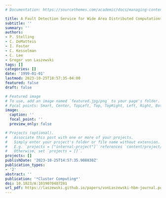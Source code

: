 ```yaml
---
# Documentation: https://sourcethemes.com/academic/docs/managing-content/

title: A Fault Detection Service for Wide Area Distributed Computations
subtitle: ''
summary: ''
authors:
- P. Stelling
- C. DeMatteis
- I. Foster
- C. Kesselman
- C. Lee
- Gregor von Laszewski
tags: []
categories: []
date: '1999-01-01'
lastmod: 2023-10-25T10:57:35-04:00
featured: false
draft: false

# Featured image
# To use, add an image named `featured.jpg/png` to your page's folder.
# Focal points: Smart, Center, TopLeft, Top, TopRight, Left, Right, BottomLeft, Bottom, BottomRight.
image:
  caption: ''
  focal_point: ''
  preview_only: false

# Projects (optional).
#   Associate this post with one or more of your projects.
#   Simply enter your project's folder or file name without extension.
#   E.g. `projects = ["internal-project"]` references `content/project/deep-learning/index.md`.
#   Otherwise, set `projects = []`.
projects: []
publishDate: '2023-10-25T14:57:35.908830Z'
publication_types:
- '2'
abstract: ''
publication: '*Cluster Computing*'
doi: 10.1023/A:1019070407281
url_pdf: https://laszewski.github.io/papers/vonLaszewski-hbm-journal.pdf
---
```

